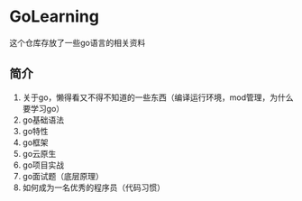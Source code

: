 # GoLearning
这个仓库存放了一些go语言的相关资料

## 简介

1. 关于go，懒得看又不得不知道的一些东西（编译运行环境，mod管理，为什么要学习go）
2. go基础语法
3. go特性
4. go框架
5. go云原生
6. go项目实战
7. go面试题（底层原理）
8. 如何成为一名优秀的程序员（代码习惯）
